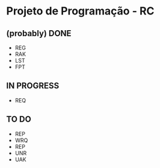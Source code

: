 # Projeto de Programação - RC

## (probably) DONE
- REG
- RAK
- LST
- FPT

## IN PROGRESS
- REQ

## TO DO
- REP
- WRQ
- REP
- UNR
- UAK
